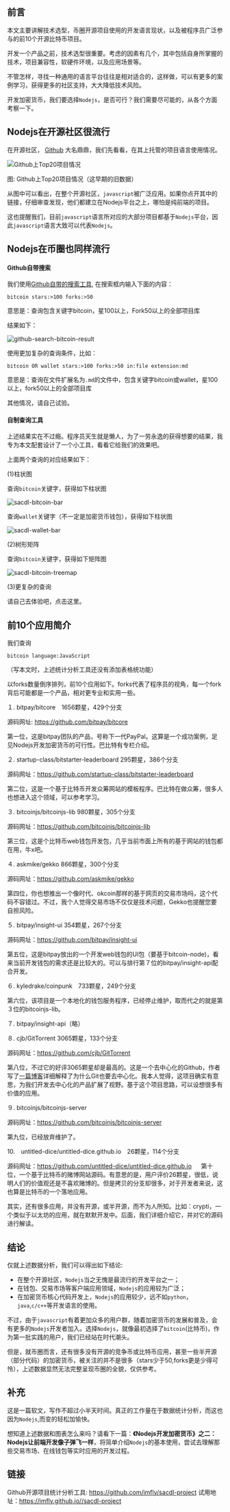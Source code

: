 ## 前言

本文主要讲解技术选型，币圈开源项目使用的开发语言现状，以及被程序员广泛参与的前10个开源比特币项目。

开发一个产品之前，技术选型很重要。考虑的因素有几个，其中包括自身所掌握的技术，项目兼容性，软硬件环境，以及应用场景等。

不管怎样，寻找一种通用的语言平台往往是相对适合的，这样做，可以有更多的案例学习，获得更多的社区支持，大大降低技术风险。

开发加密货币，我们要选择`Nodejs`，是否可行？我们需要尽可能的，从各个方面考察一下。

## Nodejs在开源社区很流行

在开源社区， [Github][] 大名鼎鼎，我们先看看，在其上托管的项目语言使用情况。

![Github上Top20项目情况][]

图: Github上Top20项目情况（这早期的旧数据） 

从图中可以看出，在整个开源社区，`javascript`被广泛应用。如果你点开其中的链接，仔细审查发现，他们都建立在Nodejs平台之上，哪怕是纯前端的项目。

这也提醒我们，目前`javascript`语言所对应的大部分项目都基于`Nodejs`平台，因此`javascript`语言大致可以代表`Nodejs`。

## Nodejs在币圈也同样流行

#### Github自带搜索

我们使用[Github自带的搜索工具][], 在搜索框内输入下面的内容：

```
bitcoin stars:>100 forks:>50
```

意思是：查询包含关键字bitcoin，星100以上，Fork50以上的全部项目库

结果如下：

![github-search-bitcoin-result][]

使用更加复杂的查询条件，比如：

```
bitcoin OR wallet stars:>100 forks:>50 in:file extension:md
```

意思是：查询在文件扩展名为`.md`的文件中，包含关键字bitcoin或wallet，星100以上，fork50以上的全部项目库

其他情况，请自己试验。

#### 自制查询工具

上述结果实在不过瘾。程序员天生就是懒人，为了一劳永逸的获得想要的结果，我专为本文配套设计了一个小工具，看看它给我们的效果吧。

上面两个查询的对应结果如下：

(1)柱状图

查询`bitcoin`关键字，获得如下柱状图

![sacdl-bitcoin-bar][]

查询`wallet`关键字（不一定是加密货币钱包），获得如下柱状图

![sacdl-wallet-bar][]

(2)树形矩阵

查询`bitcoin`关键字，获得如下矩阵图

![sacdl-bitcoin-treemap][]

(3)更复杂的查询

请自己去体验吧，点击这里。

## 前10个应用简介

我们查询

```
bitcoin language:JavaScript 
```

（写本文时，上述统计分析工具还没有添加表格统功能）

以forks数量倒序排列，前10个应用如下。forks代表了程序员的视角，每一个fork背后可能都是一个产品，相对更专业和实用一些。

１. bitpay/bitcore　1656颗星，429个分支

源码网址: https://github.com/bitpay/bitcore

第一位，这是bitpay团队的产品，号称下一代PayPal。这算是一个成功案例，足见Nodejs开发加密货币的可行性。巴比特有专栏介绍。

２. startup-class/bitstarter-leaderboard 295颗星，386个分支

源码网址：https://github.com/startup-class/bitstarter-leaderboard

第二位，这是一个基于比特币开发众筹网站的模板程序。巴比特在做众筹，很多人也想进入这个领域，可以参考学习。

３. bitcoinjs/bitcoinjs-lib 980颗星，305个分支

源码网址：https://github.com/bitcoinjs/bitcoinjs-lib

第三位，这是个比特币web钱包开发包，几乎当前市面上所有的基于网站的钱包都在用，牛x吧。

４. askmike/gekko 866颗星，300个分支

源码网址：https://github.com/askmike/gekko

第四位，你也想推出一个像时代、okcoin那样的基于网页的交易市场吗，这个代码不容错过。不过，我个人觉得交易市场不仅仅是技术问题，Gekko也提醒您要自担风险。

５. bitpay/insight-ui 354颗星，267个分支

源码网址：https://github.com/bitpay/insight-ui

第五位，这是bitpay放出的一个开发web钱包的UI包（要基于bitcoin-node)，看来当前开发钱包的需求还是比较大的。可以与排行第７位的bitpay/insight-api配合开发。

６. kyledrake/coinpunk　733颗星，249个分支

第六位，该项目是一个本地化的钱包服务程序，已经停止维护，取而代之的就是第３位的bitcoinjs-lib。

７. bitpay/insight-api（略）

８. cjb/GitTorrent 3065颗星，133个分支

源码网址：https://github.com/cjb/GitTorrent

第八位，不过它的好评3065颗星却是最高的。这是一个去中心化的Github，作者写了[一篇博客][]详细解释了为什么Git也要去中心化。我本人觉得，这项目确实有意思，为我们开发去中心化的产品扩展了视野。基于这个项目思路，可以设想很多有价值的应用。

９. bitcoinjs/bitcoinjs-server

源码网址：https://github.com/bitcoinjs/bitcoinjs-server

第九位，已经放弃维护了。

10.　untitled-dice/untitled-dice.github.io　26颗星，114个分支

源码网址：https://github.com/untitled-dice/untitled-dice.github.io
　
第十位，一个基于比特币的赌博网站源码。有意思的是，用户评价26颗星，很低，说明人们的价值观还是不喜欢赌博的。但是拷贝的分支却很多，对于开发者来说，这也算是比特币的一个落地应用。

其实，还有很多应用，并没有开源，或半开源，而不为人所知。比如：crypti，一个类似于以太坊的应用，就在默默开发中。后面，我们详细介绍它，并对它的源码进行解读。

## 结论

仅就上述数据分析，我们可以得出如下结论:

- 在整个开源社区，`Nodejs`当之无愧是最流行的开发平台之一；
- 在钱包、交易市场等客户端应用领域，`Nodejs`的应用较为广泛；
- 在加密货币核心代码开发上，`Nodejs`的应用较少，远不如`python`，`java`,`c/c++`等开发语言的使用。

不过，由于`javascript`有着更加众多的用户群，随着加密货币的发展和普及，会有更多的`Nodejs`开发者加入。选择`Nodejs`，就像最初选择了`bitcoin`(比特币)，作为第一批实践的用户，我们已经站在时代潮头。

但是，就币圈而言，还有很多没有开源的竞争币或比特币应用，甚至一些半开源（部分代码）的加密货币，被关注的并不是很多（stars少于50,forks更是少得可怜），上述数据显然无法完整呈现币圈的全貌，仅供参考。

## 补充

这是一篇软文，写作不超过小半天时间。真正的工作量在于数据统计分析，而这也因为`Nodejs`,而变的轻松加愉快。

想知道上述数据和图表怎么来吗？请看下一篇：**《Nodejs开发加密货币》之二：Nodejs让前端开发像子弹飞一样**，将简单介绍`Nodejs`的基本使用，尝试去理解那些交易市场、在线钱包等实时应用的开发过程。

## 链接

Github开源项目统计分析工具: <https://github.com/imfly/sacdl-project> 试用地址：<https://imfly.github.io//sacdl-project>

[Github]: https://github.com
[Github自带的搜索工具]: https://github.com/search

[Github上Top20项目情况]: ../styles/images/top20-table.jpg
[github-search-bitcoin]: ../styles/images/github-search-bitcoin.jpg
[github-search-bitcoin-result]: ../styles/images/github-search-bitcoin-result.jpg
[sacdl-bitcoin-bar]: ../styles/images/sacdl-bitcoin-bar.jpg
[sacdl-wallet-bar]: ../styles/images/sacdl-wallet-bar.jpg
[sacdl-bitcoin-treemap]: ../styles/images/sacdl-bitcoin-treemap.jpg
[一篇博客]: http://blog.printf.net/articles/2015/05/29/announcing-gittorrent-a-decentralized-github/
